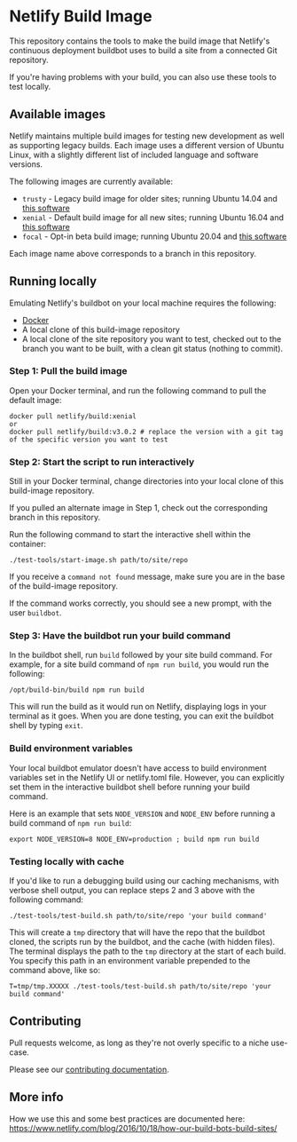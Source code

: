 # Netlify Build Image

This repository contains the tools to make the build image that Netlify's continuous deployment buildbot uses to build a site from a connected Git repository.

If you're having problems with your build, you can also use these tools to test locally.

## Available images

Netlify maintains multiple build images for testing new development as well as supporting legacy builds. Each image uses a different version of Ubuntu Linux, with a slightly different list of included language and software versions. 

The following images are currently available:

- `trusty` - Legacy build image for older sites; running Ubuntu 14.04 and [this software](https://github.com/netlify/build-image/blob/trusty/included_software.md)
- `xenial` - Default build image for all new sites; running Ubuntu 16.04 and [this software](https://github.com/netlify/build-image/blob/xenial/included_software.md)
- `focal` - Opt-in beta build image; running Ubuntu 20.04 and [this software](https://github.com/netlify/build-image/blob/xenial/included_software.md)

Each image name above corresponds to a branch in this repository.

## Running locally

Emulating Netlify's buildbot on your local machine requires the following:

- [Docker](https://docs.docker.com/install/)
- A local clone of this build-image repository
- A local clone of the site repository you want to test, checked out to the branch you want to be built, with a clean git status (nothing to commit).

### Step 1: Pull the build image

Open your Docker terminal, and run the following command to pull the default image:

```
docker pull netlify/build:xenial
or
docker pull netlify/build:v3.0.2 # replace the version with a git tag of the specific version you want to test
```

### Step 2: Start the script to run interactively

Still in your Docker terminal, change directories into your local clone of this build-image repository.

If you pulled an alternate image in Step 1, check out the corresponding branch in this repository.

Run the following command to start the interactive shell within the container:

```
./test-tools/start-image.sh path/to/site/repo
```

If you receive a `command not found` message, make sure you are in the base of the build-image repository.

If the command works correctly, you should see a new prompt, with the user `buildbot`.

### Step 3: Have the buildbot run your build command

In the buildbot shell, run `build` followed by your site build command. For example, for a site build command of `npm run build`, you would run the following:

```
/opt/build-bin/build npm run build
```

This will run the build as it would run on Netlify, displaying logs in your terminal as it goes. When you are done testing, you can exit the buildbot shell by typing `exit`.

### Build environment variables

Your local buildbot emulator doesn't have access to build environment variables set in the Netlify UI or netlify.toml file. However, you can explicitly set them in the interactive buildbot shell before running your build command.

Here is an example that sets `NODE_VERSION` and `NODE_ENV` before running a build command of `npm run build`:

```
export NODE_VERSION=8 NODE_ENV=production ; build npm run build
```

### Testing locally with cache

If you'd like to run a debugging build using our caching mechanisms, with verbose shell output, you can replace steps 2 and 3 above with the following command:

```
./test-tools/test-build.sh path/to/site/repo 'your build command'
```

This will create a `tmp` directory that will have the repo that the buildbot cloned, the scripts run by the buildbot, and the cache (with hidden files). The terminal displays the path to the `tmp` directory at the start of each build. You specify this path in an environment variable prepended to the command above, like so:

```
T=tmp/tmp.XXXXX ./test-tools/test-build.sh path/to/site/repo 'your build command'
```

## Contributing

Pull requests welcome, as long as they're not overly specific to a niche use-case.

Please see our [contributing documentation](CONTRIBUTING.md).

## More info

How we use this and some best practices are documented here: https://www.netlify.com/blog/2016/10/18/how-our-build-bots-build-sites/
